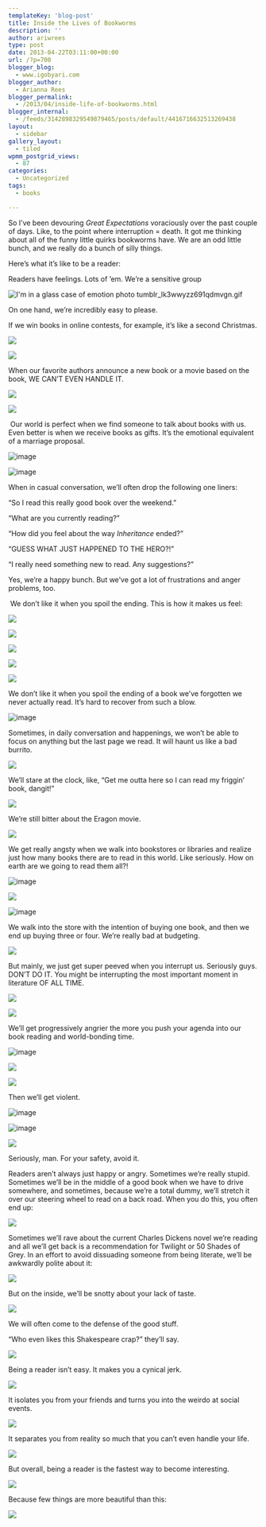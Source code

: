 ```yaml
---
templateKey: 'blog-post'
title: Inside the Lives of Bookworms
description: ''
author: ariwrees
type: post
date: 2013-04-22T03:11:00+00:00
url: /?p=700
blogger_blog:
  - www.igobyari.com
blogger_author:
  - Arianna Rees
blogger_permalink:
  - /2013/04/inside-life-of-bookworms.html
blogger_internal:
  - /feeds/3142898329549879465/posts/default/4416716632513269438
layout:
  - sidebar
gallery_layout:
  - tiled
wpmm_postgrid_views:
  - 87
categories:
  - Uncategorized
tags:
  - books

---
```

So I’ve been devouring _Great Expectations_ voraciously over the past couple of days. Like, to the point where interruption = death. It got me thinking about all of the funny little quirks bookworms have. We are an odd little bunch, and we really do a bunch of silly things.

Here’s what it’s like to be a reader:

Readers have feelings. Lots of ’em. We’re a sensitive group

![I'm in a glass case of emotion photo tumblr_lk3wwyzz691qdmvgn.gif](https://i898.photobucket.com/albums/ac188/Ronnita/Gifs/Doctor%20Who/tumblr_lk3wwyzz691qdmvgn.gif)

On one hand, we’re incredibly easy to please.

If we win books in online contests, for example, it’s like a second Christmas.

![](https://24.media.tumblr.com/tumblr_lwvopgFPmE1qii6tmo1_250.gif)

![](https://25.media.tumblr.com/tumblr_m6bjauInAE1qii6tmo1_500.gif)

When our favorite authors announce a new book or a movie based on the book, WE CAN’T EVEN HANDLE IT.

![](https://24.media.tumblr.com/tumblr_m2ck6wGNiN1qii6tmo1_500.gif)

![](https://25.media.tumblr.com/tumblr_lmhuybx6lN1qii6tmo1_500.gif)

 Our world is perfect when we find someone to talk about books with us. Even better is when we receive books as gifts. It’s the emotional equivalent of a marriage proposal.

![image](https://media.tumblr.com/tumblr_ma7pg1f9z31rwduzj.gif)

![image](https://media.tumblr.com/tumblr_luf9em331z1qa0tls.gif)

When in casual conversation, we’ll often drop the following one liners:

“So I read this really good book over the weekend.”

“What are you currently reading?”

“How did you feel about the way _Inheritance_ ended?”

“GUESS WHAT JUST HAPPENED TO THE HERO?!”

“I really need something new to read. Any suggestions?”

Yes, we’re a happy bunch. But we’ve got a lot of frustrations and anger problems, too.

 We don’t like it when you spoil the ending. This is how it makes us feel:

![](https://25.media.tumblr.com/tumblr_m4h415qH161rwcc6bo1_500.gif)

![](https://media.tumblr.com/tumblr_llydqwHhjH1qawbdt.gif)

![](https://25.media.tumblr.com/4504745a044fc11f57ca99f04023a8fd/tumblr_mhbia5Fj6K1qii6tmo1_400.gif)

![](https://25.media.tumblr.com/tumblr_m3opeugy4F1qii6tmo1_500.gif)

![](https://25.media.tumblr.com/b41c2e4d6a69ee8bab875c8c9cc01f3d/tumblr_ml2t1n46TR1qjemo2o1_500.gif)

We don’t like it when you spoil the ending of a book we’ve forgotten we never actually read. It’s hard to recover from such a blow.

![image](https://media.tumblr.com/0355a0ad742c15de177287c765f6ae6c/tumblr_inline_mjijntOASF1qz4rgp.gif)

Sometimes, in daily conversation and happenings, we won’t be able to focus on anything but the last page we read. It will haunt us like a bad burrito.

![](http://mlkshk.com/r/75Q)

We’ll stare at the clock, like, “Get me outta here so I can read my friggin’ book, dangit!”

![](https://24.media.tumblr.com/tumblr_li6q15oNIP1qc954do1_400.gif)

We’re still bitter about the Eragon movie.

![](https://24.media.tumblr.com/047f7ada3000bd846b97675a44e36af6/tumblr_mhevqvYxhE1r3gb3zo1_400.gif)

We get really angsty when we walk into bookstores or libraries and realize just how many books there are to read in this world. Like seriously. How on earth are we going to read them all?!

![image](https://media.tumblr.com/9a38d3e2ad6140232d68005eaa93409f/tumblr_inline_mfkd32gUO91rbnfwj.gif)

![](https://24.media.tumblr.com/tumblr_mbrj8mnQm71riqizno1_500.gif)

![image](https://media.tumblr.com/tumblr_m7c6dnPcgW1qfymwo.gif)

We walk into the store with the intention of buying one book, and then we end up buying three or four. We’re really bad at budgeting.

![](https://24.media.tumblr.com/tumblr_m5gkcmHwMi1ro6fjro1_500.gif)

But mainly, we just get super peeved when you interrupt us. Seriously guys. DON’T DO IT. You might be interrupting the most important moment in literature OF ALL TIME.

[![](https://25.media.tumblr.com/tumblr_luoz1m2dXv1r6aoq4o1_250.gif)](https://25.media.tumblr.com/tumblr_luoz1m2dXv1r6aoq4o1_250.gif)

[![](https://24.media.tumblr.com/tumblr_mboslkhUZ01riae2mo1_500.gif)](https://24.media.tumblr.com/tumblr_mboslkhUZ01riae2mo1_500.gif)

We’ll get progressively angrier the more you push your agenda into our book reading and world-bonding time.

![image](https://media.tumblr.com/tumblr_me47kgumAL1rwdiee.gif)

![](https://25.media.tumblr.com/27d88fda97d3a1df7ae7ad81a5f10665/tumblr_mifwhjlTcl1qii6tmo1_250.gif)

![](https://24.media.tumblr.com/tumblr_lt7tenU2s71qew69io1_500.gif)

Then we’ll get violent.

![image](https://media.tumblr.com/tumblr_lm5miebCqj1qfl8us.gif)

![image](https://media.tumblr.com/78b88de467742456d090f20e2b022a7e/tumblr_inline_mh1wz6f8561r6h22v.gif)

![](https://25.media.tumblr.com/tumblr_lqc9nqW0kW1qen27lo1_500.gif)

Seriously, man. For your safety, avoid it.

Readers aren’t always just happy or angry. Sometimes we’re really stupid. Sometimes we’ll be in the middle of a good book when we have to drive somewhere, and sometimes, because we’re a total dummy, we’ll stretch it over our steering wheel to read on a back road. When you do this, you often end up:

![](https://25.media.tumblr.com/tumblr_lznxksovL01qii6tmo1_250.gif)

Sometimes we’ll rave about the current Charles Dickens novel we’re reading and all we’ll get back is a recommendation for Twilight or 50 Shades of Grey. In an effort to avoid dissuading someone from being literate, we’ll be awkwardly polite about it:

![](https://24.media.tumblr.com/85ca2738acf7d2dbbec1157e7128ced7/tumblr_ml4glc6Ten1qjemo2o1_250.gif)

But on the inside, we’ll be snotty about your lack of taste.

![](http://www.reactiongifs.com/wp-content/uploads/2011/09/4763_211d.gif)

We will often come to the defense of the good stuff.

“Who even likes this Shakespeare crap?” they’ll say.

![](https://25.media.tumblr.com/cfc6b1c1debb6aaeea723cfdbc044d61/tumblr_ml4gpocXfl1qjemo2o1_250.gif)

Being a reader isn’t easy. It makes you a cynical jerk.

![](https://24.media.tumblr.com/tumblr_m5clr2NWuk1rwcc6bo1_500.gif)

It isolates you from your friends and turns you into the weirdo at social events.

![](https://24.media.tumblr.com/tumblr_m643xhUOMh1rwcc6bo1_400.gif)

It separates you from reality so much that you can’t even handle your life.

![](https://25.media.tumblr.com/tumblr_m5cu82EDIC1rwcc6bo1_500.gif)

But overall, being a reader is the fastest way to become interesting.

![](https://25.media.tumblr.com/88f988a9e59f08179886f0a465ad5d0f/tumblr_mjoza0pNFY1r85i4so1_500.gif)

Because few things are more beautiful than this:

![](https://25.media.tumblr.com/tumblr_ma4vs9oXNA1qak3zjo1_500.gif)